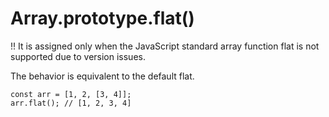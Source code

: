 # Array.prototype.flat()

!! It is assigned only when the JavaScript standard array function flat is not supported due to version issues.

The behavior is equivalent to the default flat.

```
const arr = [1, 2, [3, 4]];
arr.flat(); // [1, 2, 3, 4]
```

